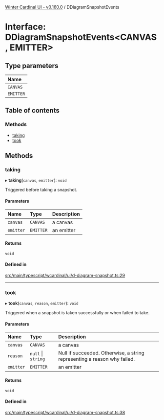 [Winter Cardinal UI - v0.160.0](../index.md) / DDiagramSnapshotEvents

# Interface: DDiagramSnapshotEvents<CANVAS, EMITTER\>

## Type parameters

| Name |
| :------ |
| `CANVAS` |
| `EMITTER` |

## Table of contents

### Methods

- [taking](DDiagramSnapshotEvents.md#taking)
- [took](DDiagramSnapshotEvents.md#took)

## Methods

### taking

▸ **taking**(`canvas`, `emitter`): `void`

Triggered before taking a snapshot.

#### Parameters

| Name | Type | Description |
| :------ | :------ | :------ |
| `canvas` | `CANVAS` | a canvas |
| `emitter` | `EMITTER` | an emitter |

#### Returns

`void`

#### Defined in

[src/main/typescript/wcardinal/ui/d-diagram-snapshot.ts:29](https://github.com/winter-cardinal/winter-cardinal-ui/blob/v0.160.0/src/main/typescript/wcardinal/ui/d-diagram-snapshot.ts#L29)

___

### took

▸ **took**(`canvas`, `reason`, `emitter`): `void`

Triggered when a snapshot is taken successfully or when failed to take.

#### Parameters

| Name | Type | Description |
| :------ | :------ | :------ |
| `canvas` | `CANVAS` | a canvas |
| `reason` | ``null`` \| `string` | Null if succeeded. Otherwise, a string representing a reason why failed. |
| `emitter` | `EMITTER` | an emitter |

#### Returns

`void`

#### Defined in

[src/main/typescript/wcardinal/ui/d-diagram-snapshot.ts:38](https://github.com/winter-cardinal/winter-cardinal-ui/blob/v0.160.0/src/main/typescript/wcardinal/ui/d-diagram-snapshot.ts#L38)
